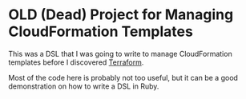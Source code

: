 # OLD (Dead) Project for Managing CloudFormation Templates

This was a DSL that I was going to write to manage CloudFormation templates before I discovered [Terraform](https://terraform.io).

Most of the code here is probably not too useful, but it can be a good demonstration on how to write a DSL in Ruby.
